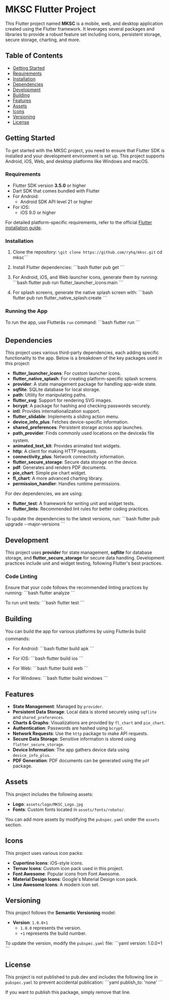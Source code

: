 
# MKSC Flutter Project

This Flutter project named **MKSC** is a mobile, web, and desktop application created using the Flutter framework. It leverages several packages and libraries to provide a robust feature set including icons, persistent storage, secure storage, charting, and more.

## Table of Contents
- [Getting Started](#getting-started)
- [Requirements](#requirements)
- [Installation](#installation)
- [Dependencies](#dependencies)
- [Development](#development)
- [Building](#building)
- [Features](#features)
- [Assets](#assets)
- [Icons](#icons)
- [Versioning](#versioning)
- [License](#license)

## Getting Started

To get started with the MKSC project, you need to ensure that Flutter SDK is installed and your development environment is set up. This project supports Android, iOS, Web, and desktop platforms like Windows and macOS.

### Requirements

- Flutter SDK version **3.5.0** or higher
- Dart SDK that comes bundled with Flutter
- For Android:
  - Android SDK API level 21 or higher
- For iOS:
  - iOS 9.0 or higher

For detailed platform-specific requirements, refer to the official [Flutter installation guide](https://docs.flutter.dev/get-started/install).

### Installation

1. Clone the repository:
   ```\git clone https://github.com/ryhq/mksc.git``` cd mksc```

2. Install Flutter dependencies:
   \```bash
   flutter pub get
   \```

3. For Android, iOS, and Web launcher icons, generate them by running:
   \```bash
   flutter pub run flutter_launcher_icons:main
   \```

4. For splash screens, generate the native splash screen with:
   \```bash
   flutter pub run flutter_native_splash:create
   \```

### Running the App

To run the app, use Flutterâs `run` command:
\```bash
flutter run
\```

## Dependencies

This project uses various third-party dependencies, each adding specific functionality to the app. Below is a breakdown of the key packages used in this project:

- **flutter_launcher_icons**: For custom launcher icons.
- **flutter_native_splash**: For creating platform-specific splash screens.
- **provider**: A state management package for handling app-wide state.
- **sqflite**: SQLite database for local storage.
- **path**: Utility for manipulating paths.
- **flutter_svg**: Support for rendering SVG images.
- **bcrypt**: A package for hashing and checking passwords securely.
- **intl**: Provides internationalization support.
- **flutter_slidable**: Implements a sliding action menu.
- **device_info_plus**: Fetches device-specific information.
- **shared_preferences**: Persistent storage across app launches.
- **path_provider**: Finds commonly used locations on the deviceâs file system.
- **animated_text_kit**: Provides animated text widgets.
- **http**: A client for making HTTP requests.
- **connectivity_plus**: Network connectivity information.
- **flutter_secure_storage**: Secure data storage on the device.
- **pdf**: Generates and renders PDF documents.
- **pie_chart**: Simple pie chart widget.
- **fl_chart**: A more advanced charting library.
- **permission_handler**: Handles runtime permissions.

For dev dependencies, we are using:

- **flutter_test**: A framework for writing unit and widget tests.
- **flutter_lints**: Recommended lint rules for better coding practices.

To update the dependencies to the latest versions, run:
\```bash
flutter pub upgrade --major-versions
\```

## Development

This project uses **provider** for state management, **sqflite** for database storage, and **flutter_secure_storage** for secure data handling. Development practices include unit and widget testing, following Flutter's best practices.

### Code Linting

Ensure that your code follows the recommended linting practices by running:
\```bash
flutter analyze
\```

To run unit tests:
\```bash
flutter test
\```

## Building

You can build the app for various platforms by using Flutterâs build commands:

- For Android:
  \```bash
  flutter build apk
  \```

- For iOS:
  \```bash
  flutter build ios
  \```

- For Web:
  \```bash
  flutter build web
  \```

- For Windows:
  \```bash
  flutter build windows
  \```

## Features

- **State Management**: Managed by `provider`.
- **Persistent Data Storage**: Local data is stored securely using `sqflite` and `shared_preferences`.
- **Charts & Graphs**: Visualizations are provided by `fl_chart` and `pie_chart`.
- **Authentication**: Passwords are hashed using `bcrypt`.
- **Network Requests**: Use the `http` package to make API requests.
- **Secure Data Storage**: Sensitive information is stored using `flutter_secure_storage`.
- **Device Information**: The app gathers device data using `device_info_plus`.
- **PDF Generation**: PDF documents can be generated using the `pdf` package.

## Assets

This project includes the following assets:

- **Logo**: `assets/logo/MKSC_Logo.jpg`
- **Fonts**: Custom fonts located in `assets/fonts/roboto/`.

You can add more assets by modifying the `pubspec.yaml` under the `assets` section.

## Icons

This project uses various icon packs:

- **Cupertino Icons**: iOS-style icons.
- **Ternav Icons**: Custom icon pack used in this project.
- **Font Awesome**: Popular icons from Font Awesome.
- **Material Design Icons**: Google's Material Design icon pack.
- **Line Awesome Icons**: A modern icon set.

## Versioning

This project follows the **Semantic Versioning** model:
- **Version**: `1.0.0+1`
  - `1.0.0` represents the version.
  - `+1` represents the build number.

To update the version, modify the `pubspec.yaml` file:
\```yaml
version: 1.0.0+1
\```

## License

This project is not published to pub.dev and includes the following line in `pubspec.yaml` to prevent accidental publication:
\```yaml
publish_to: 'none'
\```

If you want to publish this package, simply remove that line.
